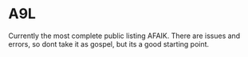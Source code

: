 # A9L
Currently the most complete public listing AFAIK. There are issues and errors, so dont take it as gospel, but its a good starting point. 
